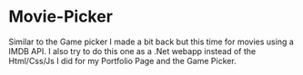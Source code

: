 # Movie-Picker
Similar to the Game picker I made a bit back but this time for movies using a IMDB API. I also try to do this one as a .Net webapp instead of the Html/Css/Js I did for my Portfolio Page and the Game Picker.
